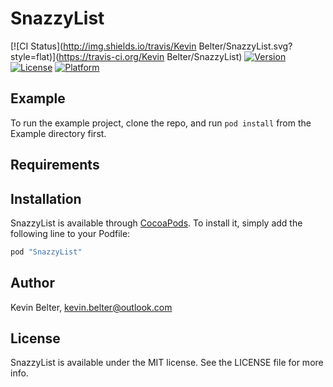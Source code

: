 # SnazzyList

[![CI Status](http://img.shields.io/travis/Kevin Belter/SnazzyList.svg?style=flat)](https://travis-ci.org/Kevin Belter/SnazzyList)
[![Version](https://img.shields.io/cocoapods/v/SnazzyList.svg?style=flat)](http://cocoapods.org/pods/SnazzyList)
[![License](https://img.shields.io/cocoapods/l/SnazzyList.svg?style=flat)](http://cocoapods.org/pods/SnazzyList)
[![Platform](https://img.shields.io/cocoapods/p/SnazzyList.svg?style=flat)](http://cocoapods.org/pods/SnazzyList)

## Example

To run the example project, clone the repo, and run `pod install` from the Example directory first.

## Requirements

## Installation

SnazzyList is available through [CocoaPods](http://cocoapods.org). To install
it, simply add the following line to your Podfile:

```ruby
pod "SnazzyList"
```

## Author

Kevin Belter, kevin.belter@outlook.com

## License

SnazzyList is available under the MIT license. See the LICENSE file for more info.
